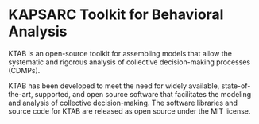 # KAPSARC Toolkit for Behavioral Analysis

KTAB is an open-source toolkit for assembling models that allow the systematic and rigorous analysis of collective decision-making processes (CDMPs).


KTAB has been developed to meet the need for widely available, state-of-the-art, supported, and open source software that facilitates the modeling and analysis of collective decision-making. The software libraries and source code for KTAB are released as open source under the MIT license.
